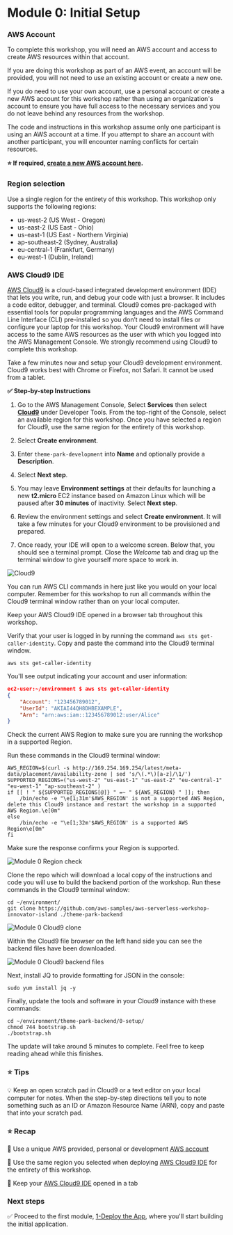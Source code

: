 # Module 0: Initial Setup

### AWS Account

To complete this workshop, you will need an AWS account and access to create AWS resources within that account.

If you are doing this workshop as part of an AWS event, an account will be provided, you will not need to use an existing account or create a new one.

If you do need to use your own account, use a personal account or create a new AWS account for this workshop rather than using an organization's account to ensure you have full access to the necessary services and you do not leave behind any resources from the workshop.

The code and instructions in this workshop assume only one participant is using an AWS account at a time. If you attempt to share an account with another participant, you will encounter naming conflicts for certain resources. 

**:star: If required, [create a new AWS account here](https://portal.aws.amazon.com/gp/aws/developer/registration/index.html).**

### Region selection

Use a single region for the entirety of this workshop. This workshop only supports the following regions:

- us-west-2 (US West - Oregon)
- us-east-2 (US East - Ohio)
- us-east-1 (US East - Northern Virginia)
- ap-southeast-2 (Sydney, Australia)
- eu-central-1 (Frankfurt, Germany)
- eu-west-1 (Dublin, Ireland)

### AWS Cloud9 IDE

[AWS Cloud9](https://aws.amazon.com/cloud9/) is a cloud-based integrated development environment (IDE) that lets you write, run, and debug your code with just a browser. It includes a code editor, debugger, and terminal. Cloud9 comes pre-packaged with essential tools for popular programming languages and the AWS Command Line Interface (CLI) pre-installed so you don’t need to install files or configure your laptop for this workshop. Your Cloud9 environment will have access to the same AWS resources as the user with which you logged into the AWS Management Console. We strongly recommend using Cloud9 to complete this workshop.

Take a few minutes now and setup your Cloud9 development environment. Cloud9 works best with Chrome or Firefox, not Safari. It cannot be used from a tablet.

**:white_check_mark: Step-by-step Instructions**

1. Go to the AWS Management Console, Select **Services** then select [**Cloud9**](https://us-east-1.console.aws.amazon.com/cloud9/home) under Developer Tools. From the top-right of the Console, select an available region for this workshop. Once you have selected a region for Cloud9, use the same region for the entirety of this workshop.

1. Select **Create environment**.

1. Enter `theme-park-development` into **Name** and optionally provide a **Description**.

1. Select **Next step**.

1. You may leave **Environment settings** at their defaults for launching a new **t2.micro** EC2 instance based on Amazon Linux which will be paused after **30 minutes** of inactivity. Select **Next step**.

1. Review the environment settings and select **Create environment**. It will take a few minutes for your Cloud9 environment to be provisioned and prepared.

1. Once ready, your IDE will open to a welcome screen. Below that, you should see a terminal prompt. Close the *Welcome* tab and drag up the terminal window to give yourself more space to work in. 

![Cloud9](../images/0-setup-cloud9.png)

You can run AWS CLI commands in here just like you would on your local computer. Remember for this workshop to run all commands within the Cloud9 terminal window rather than on your local computer.

Keep your AWS Cloud9 IDE opened in a browser tab throughout this workshop.

Verify that your user is logged in by running the command `aws sts get-caller-identity`. Copy and paste the command into the Cloud9 terminal window. 

```console
aws sts get-caller-identity
```

You'll see output indicating your account and user information:

```json
ec2-user:~/environment $ aws sts get-caller-identity
{
    "Account": "123456789012",
    "UserId": "AKIAI44QH8DHBEXAMPLE",
    "Arn": "arn:aws:iam::123456789012:user/Alice"
}
```
Check the current AWS Region to make sure you are running the workshop in a supported Region.

Run these commands in the Cloud9 terminal window:
```console
AWS_REGION=$(curl -s http://169.254.169.254/latest/meta-data/placement/availability-zone | sed 's/\(.*\)[a-z]/\1/')
SUPPORTED_REGIONS=("us-west-2" "us-east-1" "us-east-2" "eu-central-1" "eu-west-1" "ap-southeast-2" )
if [[ ! " ${SUPPORTED_REGIONS[@]} " =~ " ${AWS_REGION} " ]]; then
    /bin/echo -e "\e[1;31m'$AWS_REGION' is not a supported AWS Region, delete this Cloud9 instance and restart the workshop in a supported AWS Region.\e[0m" 
else
    /bin/echo -e "\e[1;32m'$AWS_REGION' is a supported AWS Region\e[0m" 
fi
```

Make sure the response confirms your Region is supported.

![Module 0 Region check](../images/0-setup-region-check.png)

Clone the repo which will download a local copy of the instructions and code you will use to build the backend portion of the workshop. Run these commands in the Cloud9 terminal window:

```console
cd ~/environment/
git clone https://github.com/aws-samples/aws-serverless-workshop-innovator-island ./theme-park-backend
```

![Module 0 Cloud9 clone](../images/0-setup-clone.png)

Within the Cloud9 file browser on the left hand side you can see the backend files have been downloaded.

![Module 0 Cloud9 backend files](../images/module0-cloud9backendfiles.png)

Next, install JQ to provide formatting for JSON in the console:
```
sudo yum install jq -y
```

Finally, update the tools and software in your Cloud9 instance with these commands:
```
cd ~/environment/theme-park-backend/0-setup/
chmod 744 bootstrap.sh   
./bootstrap.sh
```

The update will take around 5 minutes to complete. Feel free to keep reading ahead while this finishes.

### :star: Tips

:bulb: Keep an open scratch pad in Cloud9 or a text editor on your local computer for notes. When the step-by-step directions tell you to note something such as
an ID or Amazon Resource Name (ARN), copy and paste that into your scratch pad.

### :star: Recap

:key: Use a unique AWS provided, personal or development [AWS account](#aws-account)

:key: Use the same region you selected when deploying [AWS Cloud9 IDE](#aws-cloud9-ide) for the entirety of this workshop.

:key: Keep your [AWS Cloud9 IDE](#aws-cloud9-ide) opened in a tab

### Next steps

:white_check_mark: Proceed to the first module, [1-Deploy the App][1-app-deploy], where you'll start building the initial application.

[region-table]: https://aws.amazon.com/about-aws/global-infrastructure/regional-product-services/
[static-web-hosting]: ../1-frontend/
[1-app-deploy]: ../1-app-deploy/
